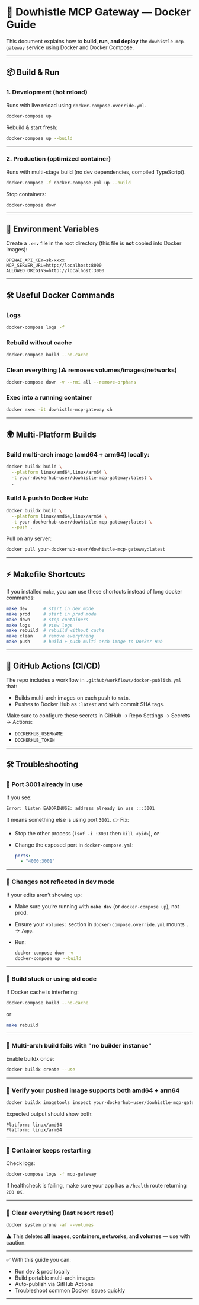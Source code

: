 # 🚀 Dowhistle MCP Gateway — Docker Guide

This document explains how to **build, run, and deploy** the `dowhistle-mcp-gateway` service using Docker and Docker Compose.

---

## 📦 Build & Run

### 1. Development (hot reload)

Runs with live reload using `docker-compose.override.yml`.

```bash
docker-compose up
```

Rebuild & start fresh:

```bash
docker-compose up --build
```

---

### 2. Production (optimized container)

Runs with multi-stage build (no dev dependencies, compiled TypeScript).

```bash
docker-compose -f docker-compose.yml up --build
```

Stop containers:

```bash
docker-compose down
```

---

## 🔑 Environment Variables

Create a `.env` file in the root directory (this file is **not** copied into Docker images):

```env
OPENAI_API_KEY=sk-xxxx
MCP_SERVER_URL=http://localhost:8000
ALLOWED_ORIGINS=http://localhost:3000
```

---

## 🛠️ Useful Docker Commands

### Logs

```bash
docker-compose logs -f
```

### Rebuild without cache

```bash
docker-compose build --no-cache
```

### Clean everything (⚠️ removes volumes/images/networks)

```bash
docker-compose down -v --rmi all --remove-orphans
```

### Exec into a running container

```bash
docker exec -it dowhistle-mcp-gateway sh
```

---

## 🌍 Multi-Platform Builds

### Build multi-arch image (amd64 + arm64) locally:

```bash
docker buildx build \
  --platform linux/amd64,linux/arm64 \
  -t your-dockerhub-user/dowhistle-mcp-gateway:latest \
  .
```

### Build & push to Docker Hub:

```bash
docker buildx build \
  --platform linux/amd64,linux/arm64 \
  -t your-dockerhub-user/dowhistle-mcp-gateway:latest \
  --push .
```

Pull on any server:

```bash
docker pull your-dockerhub-user/dowhistle-mcp-gateway:latest
```

---

## ⚡ Makefile Shortcuts

If you installed `make`, you can use these shortcuts instead of long docker commands:

```bash
make dev      # start in dev mode
make prod     # start in prod mode
make down     # stop containers
make logs     # view logs
make rebuild  # rebuild without cache
make clean    # remove everything
make push     # build + push multi-arch image to Docker Hub
```

---

## 🤖 GitHub Actions (CI/CD)

The repo includes a workflow in `.github/workflows/docker-publish.yml` that:

* Builds multi-arch images on each push to `main`.
* Pushes to Docker Hub as `:latest` and with commit SHA tags.

Make sure to configure these secrets in GitHub → Repo Settings → Secrets → Actions:

* `DOCKERHUB_USERNAME`
* `DOCKERHUB_TOKEN`

---

## 🛠️ Troubleshooting

### 🔴 Port 3001 already in use

If you see:

```
Error: listen EADDRINUSE: address already in use :::3001
```

It means something else is using port `3001`.
👉 Fix:

* Stop the other process (`lsof -i :3001` then `kill <pid>`), **or**
* Change the exposed port in `docker-compose.yml`:

  ```yaml
  ports:
    - "4000:3001"
  ```

---

### 🔴 Changes not reflected in dev mode

If your edits aren’t showing up:

* Make sure you’re running with **`make dev`** (or `docker-compose up`), not prod.
* Ensure your `volumes:` section in `docker-compose.override.yml` mounts `.` → `/app`.
* Run:

  ```bash
  docker-compose down -v
  docker-compose up --build
  ```

---

### 🔴 Build stuck or using old code

If Docker cache is interfering:

```bash
docker-compose build --no-cache
```

or

```bash
make rebuild
```

---

### 🔴 Multi-arch build fails with "no builder instance"

Enable buildx once:

```bash
docker buildx create --use
```

---

### 🔴 Verify your pushed image supports both amd64 + arm64

```bash
docker buildx imagetools inspect your-dockerhub-user/dowhistle-mcp-gateway:latest
```

Expected output should show both:

```
Platform: linux/amd64
Platform: linux/arm64
```

---

### 🔴 Container keeps restarting

Check logs:

```bash
docker-compose logs -f mcp-gateway
```

If healthcheck is failing, make sure your app has a `/health` route returning `200 OK`.

---

### 🔴 Clear everything (last resort reset)

```bash
docker system prune -af --volumes
```

⚠️ This deletes **all images, containers, networks, and volumes** — use with caution.

---

✅ With this guide you can:

* Run dev & prod locally
* Build portable multi-arch images
* Auto-publish via GitHub Actions
* Troubleshoot common Docker issues quickly

---
